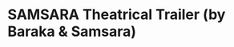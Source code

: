 <!--
id: 30379082685
link: http://tumblr.atmos.org/post/30379082685/samsara-theatrical-trailer-by-baraka-samsara
slug: samsara-theatrical-trailer-by-baraka-samsara
date: Tue Aug 28 2012 03:15:51 GMT-0700 (PDT)
publish: 2012-08-028
tags: 
title: SAMSARA Theatrical Trailer (by Baraka &amp; Samsara)
-->


SAMSARA Theatrical Trailer (by Baraka &amp; Samsara)
====================================================



